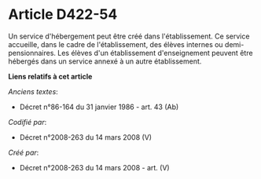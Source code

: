# Article D422-54

Un service d'hébergement peut être créé dans l'établissement. Ce service accueille, dans le cadre de l'établissement, des
élèves internes ou demi-pensionnaires. Les élèves d'un établissement d'enseignement peuvent être hébergés dans un service
annexé à un autre établissement.

**Liens relatifs à cet article**

_Anciens textes_:

  - Décret n°86-164 du 31 janvier 1986 - art. 43 (Ab)

_Codifié par_:

  - Décret n°2008-263 du 14 mars 2008 (V)

_Créé par_:

  - Décret n°2008-263 du 14 mars 2008 - art. (V)
